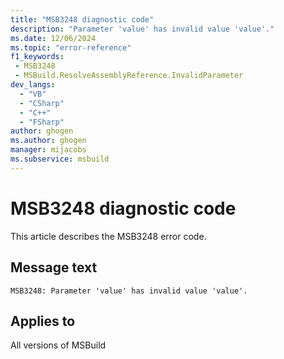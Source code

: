 ```yaml
---
title: "MSB3248 diagnostic code"
description: "Parameter 'value' has invalid value 'value'."
ms.date: 12/06/2024
ms.topic: "error-reference"
f1_keywords:
 - MSB3248
 - MSBuild.ResolveAssemblyReference.InvalidParameter
dev_langs:
  - "VB"
  - "CSharp"
  - "C++"
  - "FSharp"
author: ghogen
ms.author: ghogen
manager: mijacobs
ms.subservice: msbuild
---
```


# MSB3248 diagnostic code

<!-- :::ErrorDefinitionDescription::: -->
<!-- :::editable-content name="introDescription"::: -->
This article describes the MSB3248 error code.
<!-- :::editable-content-end::: -->

## Message text

```output
MSB3248: Parameter 'value' has invalid value 'value'.
```

<!-- :::editable-content name="postOutputDescription"::: -->
<!--
{StrBegin="MSB3248: "}
-->
<!-- :::editable-content-end::: -->
<!-- :::ErrorDefinitionDescription-end::: -->

## Applies to

All versions of MSBuild
